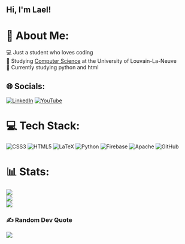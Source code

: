 ## Hi, I'm Lael!

# 💫 About Me:
💻 Just a student who loves coding<br>
🏫 Studying [Computer Science](https://www.youtube.com/watch?v=f5Yzl25pZjY) at the University of Louvain-La-Neuve<br>
💭 Currently studying python and html


## 🌐 Socials:
[![LinkedIn](https://img.shields.io/badge/LinkedIn-%230077B5.svg?logo=linkedin&logoColor=white)](https://www.linkedin.com/in/lael-r-57766b238/) [![YouTube](https://img.shields.io/badge/YouTube-%23FF0000.svg?logo=YouTube&logoColor=white)](https://www.youtube.com/@fayzer789) 

# 💻 Tech Stack:
![CSS3](https://img.shields.io/badge/css3-%231572B6.svg?style=for-the-badge&logo=css3&logoColor=white) ![HTML5](https://img.shields.io/badge/html5-%23E34F26.svg?style=for-the-badge&logo=html5&logoColor=white) ![LaTeX](https://img.shields.io/badge/latex-%23008080.svg?style=for-the-badge&logo=latex&logoColor=white) ![Python](https://img.shields.io/badge/python-3670A0?style=for-the-badge&logo=python&logoColor=ffdd54) ![Firebase](https://img.shields.io/badge/firebase-%23039BE5.svg?style=for-the-badge&logo=firebase) ![Apache](https://img.shields.io/badge/apache-%23D42029.svg?style=for-the-badge&logo=apache&logoColor=white) ![GitHub](https://img.shields.io/badge/github-%23121011.svg?style=for-the-badge&logo=github&logoColor=white)
# 📊 Stats:
![](https://github-readme-stats.vercel.app/api?username=Fayzer789&theme=dark&hide_border=false&include_all_commits=false&count_private=false)<br/>
![](https://github-readme-streak-stats.herokuapp.com/?user=Fayzer789&theme=dark&hide_border=false)<br/>
![](https://github-readme-stats.vercel.app/api/top-langs/?username=Fayzer789&theme=dark&hide_border=false&include_all_commits=false&count_private=false&layout=compact)

### ✍️ Random Dev Quote
![](https://quotes-github-readme.vercel.app/api?type=horizontal&theme=radical)

<!-- Proudly created with GPRM ( https://gprm.itsvg.in ) -->
